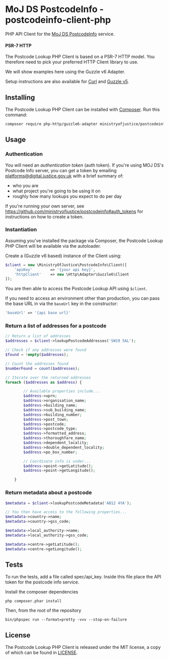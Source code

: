# MoJ DS PostcodeInfo - postcodeinfo-client-php

PHP API Client for the [MoJ DS PostcodeInfo](https://github.com/ministryofjustice/postcodeinfo) service.


#### PSR-7 HTTP

The Postcode Lookup PHP Client is based on a PSR-7 HTTP model. You therefore need to pick your preferred HTTP Client library to use.

We will show examples here using the Guzzle v6 Adapter.

Setup instructions are also available for [Curl](docs/curl-client-setup.md) and [Guzzle v5](docs/guzzle5-client-setup.md).


## Installing

The Postcode Lookup PHP Client can be installed with [Composer](https://getcomposer.org/). Run this command:

```sh
composer require php-http/guzzle6-adapter ministryofjustice/postcodeinfo-client-php
```

## Usage

### Authentication

You will need an *authentication token* (auth token). If you're using MOJ DS's
Postcode Info server, you can get a token by emailing
platforms@digital.justice.gov.uk with a brief summary of:

* who you are
* what project you're going to be using it on
* roughly how many lookups you expect to do per day

If you're running your own server, see
https://github.com/ministryofjustice/postcodeinfo#auth_tokens for instructions
on how to create a token.

### Instantiation

Assuming you've installed the package via Composer, the Postcode Lookup PHP Client will be available via the autoloader.

Create a (Guzzle v6 based) instance of the Client using:

```php
$client = new \MinistryOfJustice\PostcodeInfo\Client([
    'apiKey'        => '{your api key}',
    'httpClient'    => new \Http\Adapter\Guzzle6\Client
]);
```

You are then able to access the Postcode Lookup API using ``$client``.

If you need to access an environment other than production, you can pass the base URL in via the `baseUrl` key in the constructor:

```php
'baseUrl' => '{api base url}'
```

### Return a list of addresses for a postcode

```php
// Return a list of addresses
$addresses = $client->lookupPostcodeAddresses('SW19 5AL');

// Check if any addresses were found
$found = !empty($addresses);

// Count the addresses found
$numberFound = count($addresses);

// Iterate over the returned addresses
foreach ($addresses as $address) {

		// Available properties include...
        $address->uprn;
        $address->organisation_name;
        $address->building_name;
        $address->sub_building_name;
        $address->building_number;
        $address->post_town;
        $address->postcode;
        $address->postcode_type;
        $address->formatted_address;
        $address->thoroughfare_name;
        $address->dependent_locality;
        $address->double_dependent_locality;
        $address->po_box_number;

        // Coordinate info is under...
		$address->point->getLatitude();
        $address->point->getLongitude();

	}
```


### Return metadata about a postcode
```php
$metadata = $client->lookupPostcodeMetadata('AB12 4YA');

// You then have access to the following properties...
$metadata->country->name;
$metadata->country->gss_code;

$metadata->local_authority->name;
$metadata->local_authority->gss_code;

$metadata->centre->getLatitude();
$metadata->centre->getLongitude();

```


## Tests

To run the tests, add a file called spec/api_key. Inside this file place the API token for the postcode info service.

Install the composer dependencies

	php composer.phar install

Then, from the root of the repository

	bin/phpspec run --format=pretty -vvv --stop-on-failure


## License

The Postcode Lookup PHP Client is released under the MIT license, a copy of which can be found in [LICENSE](LICENSE.txt).
